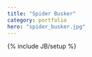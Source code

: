 ```yaml
---
title: "Spider Busker"
category: portfolio
hero: "spider_busker.jpg"
---
```

{% include JB/setup %}

